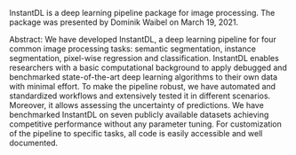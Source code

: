 InstantDL is a deep learning pipeline package for image processing. The package was presented by Dominik Waibel on March 19, 2021. 

Abstract: We have developed InstantDL, a deep learning pipeline for four common image processing tasks: semantic segmentation, 
instance segmentation, pixel-wise regression and classification. InstantDL enables researchers with a basic computational background 
to apply debugged and benchmarked state-of-the-art deep learning algorithms to their own data with minimal effort. To make the pipeline 
robust, we have automated and standardized workflows and extensively tested it in different scenarios. Moreover, it allows assessing the 
uncertainty of predictions. We have benchmarked InstantDL on seven publicly available datasets achieving competitive performance without 
any parameter tuning. For customization of the pipeline to specific tasks, all code is easily accessible and well documented.
